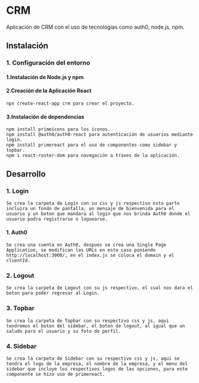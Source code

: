 # CRM  
Aplicación de CRM con el uso de tecnologias como auth0, node.js, npm.

## Instalación  
### 1. Configuración del entorno
#### 1.Instalación de Node.js y npm
#### 2.Creación de la Aplicación React
    npx create-react-app crm para crear el proyecto.
#### 3.Instalación de dependencias
    npm install primeicons para los iconos.   
    npm install @auth0/auth0-react para autenticación de usuarios mediante login.  
    npm install primereact para el uso de componentes como sidebar y topbar.
    npm i react-router-dom para navegación a traves de la aplicación. 
## Desarrollo
### 1. Login
    Se crea la carpeta de Login con su css y js respectivo esta parte incluira un fondo de pantalla, un mensaje de bienvenida para el usuario y un boton que mandara al login que nos brinda Auth0 donde el usuario podra registrarse o loguearse.
#### 1. Auth0
    Se crea una cuenta en Auth0, despues se crea una Single Page Application, se modifican las URLs en este caso poniendo http://localhost:3000/, en el index.js se coloca el domain y el clientId.
### 2. Logout
    Se crea la carpeta de Logout con su js respectivo, el cual nos dara el boton para poder regresar al Login.
### 3. Topbar
    Se crea la carpeta de Topbar con su respectivo css y js, aqui tendremos el boton del sidebar, el boton de logout, al igual que un saludo para el usuario y su foto de perfil.
### 4. Sidebar
    Se crea la carpeta de Sidebar con su respectivo css y js, aqui se tendra el logo de la empresa, el nombre de la empresa, y el menu del sidebar que incluye los respectivos logos de las opciones, para este componente se hizo uso de primereact.



